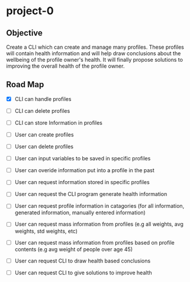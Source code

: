 # project-0
## Objective

Create a CLI which can create and manage many profiles. These profiles will contain health information and will help draw conclusions about the wellbeing of the profile owner's health. It will finally propose solutions to improving the overall health of the profile owner.

## Road Map

- [x] CLI can handle profiles
- [ ] CLI can delete profiles
- [ ] CLI can store Information in profiles
- [ ] User can create profiles
- [ ] User can delete profiles
- [ ] User can input variables to be saved in specific profiles
- [ ] User can overide information put into a profile in the past
- [ ] User can request information stored in specific profiles
- [ ] User can request the CLI program generate health information
- [ ] User can request profile information in catagories (for all information, generated information, manually entered information)
- [ ] User can request mass information from profiles (e.g all weights, avg weights, std weights, etc)
- [ ] User can request mass information from profiles based on profile contents (e.g avg weight of people over age 45)
- [ ] User can request CLI to draw health based conclusions
- [ ] User can request CLI to give solutions to improve health

